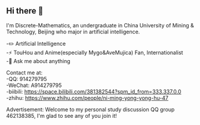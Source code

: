 ## Hi there 👋

I'm Discrete-Mathematics, an undergraduate in China University of Mining & Technology, Beijing who major in artificial intelligence.  

-✏️ Artificial Intelligence  
-⚡ TouHou and Anime(especially Mygo&AveMujica) Fan, Internationalist  
-💬 Ask me about anything

Contact me at:   
-QQ:      914279795  
-WeChat:  A914279795   
-biibili: https://space.bilibili.com/381382544?spm_id_from=333.337.0.0  
-zhihu:   https://www.zhihu.com/people/ni-ming-yong-yong-hu-47  

Advertisement:
Welcome to my personal study discussion QQ group 462138385, I'm glad to see any of you join it!